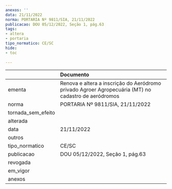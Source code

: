 ```yaml
---
anexos: ''
data: 21/11/2022
norma: PORTARIA Nº 9811/SIA, 21/11/2022
publicacao: DOU 05/12/2022, Seção 1, pág.63
tags:
- altera
- portaria
tipo_normatico: CE/SC
hide: 
- toc 
 
---
```


|                    | Documento                                                                                           |
|:-------------------|:----------------------------------------------------------------------------------------------------|
| ementa             | Renova e altera a inscrição do Aeródromo privado Agroer Agropecuária (MT) no cadastro de aeródromos |
| norma              | PORTARIA Nº 9811/SIA, 21/11/2022                                                                    |
| tornada_sem_efeito |                                                                                                     |
| alterada           |                                                                                                     |
| data               | 21/11/2022                                                                                          |
| outros             |                                                                                                     |
| tipo_normatico     | CE/SC                                                                                               |
| publicacao         | DOU 05/12/2022, Seção 1, pág.63                                                                     |
| revogada           |                                                                                                     |
| em_vigor           |                                                                                                     |
| anexos             |                                                                                                     |